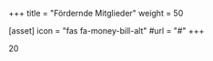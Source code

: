 +++
title = "Fördernde Mitglieder"
weight = 50

[asset]
  icon = "fas fa-money-bill-alt"
  #url = "#"
+++

20